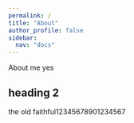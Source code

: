 ```yaml
---
permalink: /
title: "About"
author_profile: false
sidebar:
  nav: "docs"
---
```


About me yes

## heading 2

the old faithful12345678901234567
